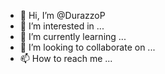 - 👋 Hi, I’m @DurazzoP
- 👀 I’m interested in ...
- 🌱 I’m currently learning ...
- 💞️ I’m looking to collaborate on ...
- 📫 How to reach me ...

<!---
DurazzoP/DurazzoP is a ✨ special ✨ repository because its `README.md` (this file) appears on your GitHub profile.
You can click the Preview link to take a look at your changes.
--->
